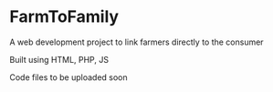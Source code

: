 # FarmToFamily
A web development project to link farmers directly to the consumer

Built using HTML, PHP, JS

Code files to be uploaded soon
